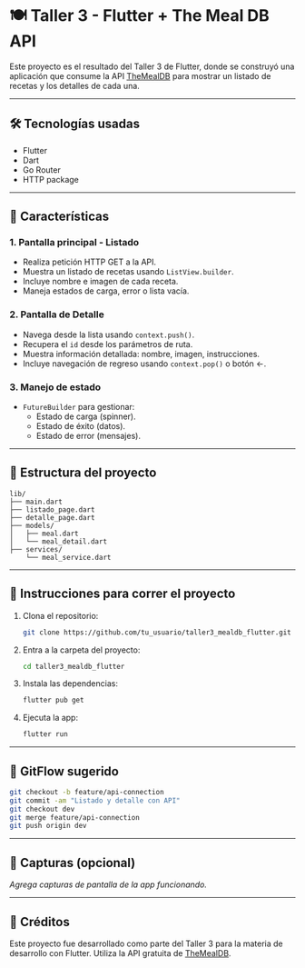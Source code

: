 # 🍽 Taller 3 - Flutter + The Meal DB API

Este proyecto es el resultado del Taller 3 de Flutter, donde se construyó una aplicación que consume la API [TheMealDB](https://www.themealdb.com/api.php) para mostrar un listado de recetas y los detalles de cada una.

---

## 🛠 Tecnologías usadas

- Flutter
- Dart
- Go Router
- HTTP package

---

## 📲 Características

### 1. Pantalla principal - Listado
- Realiza petición HTTP GET a la API.
- Muestra un listado de recetas usando `ListView.builder`.
- Incluye nombre e imagen de cada receta.
- Maneja estados de carga, error o lista vacía.

### 2. Pantalla de Detalle
- Navega desde la lista usando `context.push()`.
- Recupera el `id` desde los parámetros de ruta.
- Muestra información detallada: nombre, imagen, instrucciones.
- Incluye navegación de regreso usando `context.pop()` o botón ←.

### 3. Manejo de estado
- `FutureBuilder` para gestionar:
  - Estado de carga (spinner).
  - Estado de éxito (datos).
  - Estado de error (mensajes).

---

## 📁 Estructura del proyecto

```
lib/
├── main.dart
├── listado_page.dart
├── detalle_page.dart
├── models/
│   ├── meal.dart
│   └── meal_detail.dart
├── services/
    └── meal_service.dart
```

---

## 🚀 Instrucciones para correr el proyecto

1. Clona el repositorio:
   ```bash
   git clone https://github.com/tu_usuario/taller3_mealdb_flutter.git
   ```
2. Entra a la carpeta del proyecto:
   ```bash
   cd taller3_mealdb_flutter
   ```
3. Instala las dependencias:
   ```bash
   flutter pub get
   ```
4. Ejecuta la app:
   ```bash
   flutter run
   ```

---

## 🌱 GitFlow sugerido

```bash
git checkout -b feature/api-connection
git commit -am "Listado y detalle con API"
git checkout dev
git merge feature/api-connection
git push origin dev
```

---

## 📸 Capturas (opcional)
_Agrega capturas de pantalla de la app funcionando._

---

## 📌 Créditos
Este proyecto fue desarrollado como parte del Taller 3 para la materia de desarrollo con Flutter. Utiliza la API gratuita de [TheMealDB](https://www.themealdb.com/api.php).